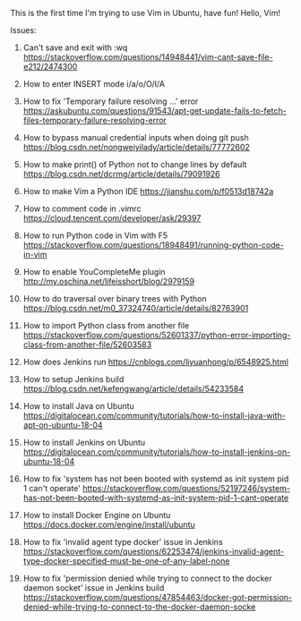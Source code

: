 This is the first time I'm trying to use Vim in Ubuntu, have fun!
Hello, Vim!

Issues:
1. Can't save and exit with :wq
	https://stackoverflow.com/questions/14948441/vim-cant-save-file-e212/2474300

2. How to enter INSERT mode
   	i/a/o/O/I/A

3. How to fix 'Temporary failure resolving ...' error
   	https://askubuntu.com/questions/91543/apt-get-update-fails-to-fetch-files-temporary-failure-resolving-error

4. How to bypass manual credential inputs when doing git push
   	https://blog.csdn.net/nongweiyilady/article/details/77772602

5. How to make print() of Python not to change lines by default
   	https://blog.csdn.net/dcrmg/article/details/79091926

6. How to make Vim a Python IDE
   	https://jianshu.com/p/f0513d18742a

7. How to comment code in .vimrc
   	https://cloud.tencent.com/developer/ask/29397

8. How to run Python code in Vim with F5
   	https://stackoverflow.com/questions/18948491/running-python-code-in-vim

9. How to enable YouCompleteMe plugin
   	http://my.oschina.net/lifeisshort/blog/2979159

10. How to do traversal over binary trees with Python
   	https://blog.csdn.net/m0_37324740/article/details/82763901

11. How to import Python class from another file
   	https://stackoverflow.com/questions/52601337/python-error-importing-class-from-another-file/52603583

12. How does Jenkins run
   	https://cnblogs.com/liyuanhong/p/6548925.html

13. How to setup Jenkins build
   	https://blog.csdn.net/kefengwang/article/details/54233584

14. How to install Java on Ubuntu
  	https://digitalocean.com/community/tutorials/how-to-install-java-with-apt-on-ubuntu-18-04

15. How to install Jenkins on Ubuntu
   	https://digitalocean.com/community/tutorials/how-to-install-jenkins-on-ubuntu-18-04

16. How to fix 'system has not been booted with systemd as init system pid 1 can't operate'
   	https://stackoverflow.com/questions/52197246/system-has-not-been-booted-with-systemd-as-init-system-pid-1-cant-operate

17. How to install Docker Engine on Ubuntu
	https://docs.docker.com/engine/install/ubuntu

18. How to fix 'invalid agent type docker' issue in Jenkins
	https://stackoverflow.com/questions/62253474/jenkins-invalid-agent-type-docker-specified-must-be-one-of-any-label-none

19. How to fix 'permission denied while trying to connect to the docker daemon socket' issue in Jenkins build
	https://stackoverflow.com/questions/47854463/docker-got-permission-denied-while-trying-to-connect-to-the-docker-daemon-socke

